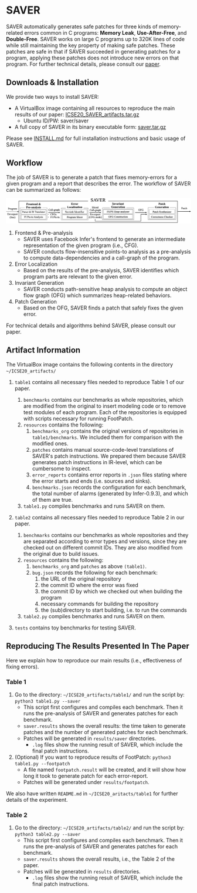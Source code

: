 # SAVER

SAVER automatically generates safe patches for three kinds of memory-related errors common in C programs: **Memory Leak**, **Use-After-Free**, and **Double-Free**. SAVER works on large C programs up to 320K lines of code while still maintaining the key property of making safe patches. These patches are safe in that if SAVER succeeded in generating patches for a program, applying these patches does not introduce new errors on that program. For further technical details, please consult our [paper](ICSE20.pdf).

## Downloads & Installation
We provide two ways to install SAVER:
* A VirtualBox image containing all resources to reproduce the main results of our paper: [ICSE20_SAVER_artifacts.tar.gz](https://drive.google.com/open?id=1PHUBRDuzSKxHRIbUYNgdNnPamiSp0Fe1)
   * Ubuntu ID/PW: saver/saver
* A full copy of SAVER in its binary executable form: [saver.tar.gz](https://drive.google.com/open?id=1DP-jZBIIRLBRw2rxK2WujHclo1zvGURn)

Please see [INSTALL.md](./INSTALL.md) for full installation instructions and basic usage of SAVER.

## Workflow

The job of SAVER is to generate a patch that fixes memory-errors for a given program and a report that describes the error. The workflow of SAVER can be summarized as follows:

<p align="center"><img src="system.png"/></p>

1. Frontend & Pre-analysis
    * SAVER uses Facebook Infer's frontend to generate an intermediate representation of the given program (i.e., CFG).
    * SAVER conducts flow-insensitive points-to analysis as a pre-analysis to compute data-dependencies and a call-graph of the program.
2. Error Localization
    * Based on the results of the pre-analysis, SAVER identifies which program parts are relevant to the given error.
3. Invariant Generation
    * SAVER conducts path-sensitive heap analysis to compute an object flow graph (OFG) which summarizes heap-related behaviors.
4. Patch Generation
    * Based on the OFG, SAVER finds a patch that safely fixes the given error.

For technical details and algorithms behind SAVER, please consult our paper.

## Artifact Information

The VirtualBox image contains the following contents in the directory `~/ICSE20_artifacts/`
1. `table1` contains all necessary files needed to reproduce Table 1 of our paper.
    1. `benchmarks` contains our benchmarks as whole repositories, which are modified from the original to insert modeling code or to remove test modules of each program. Each of the repositories is equipped with scripts necessary for running FootPatch.
    2. `resources` contains the following:
        1. `benchmarks_org` contains the original versions of repositories in `table1/benchmarks`. We included them for comparison with the modified ones.
        2. `patches` contains manual source-code-level translations of SAVER's patch instructions. We prepared them because SAVER generates patch instructions in IR-level, which can be cumbersome to inspect. 
        3. `error_reports` contains error reports in `.json` files stating where the error starts and ends (i.e. sources and sinks).
        4. `benchmarks.json` records the configuration for each benchmark, the total number of alarms (generated by Infer-0.9.3), and which of them are true.
    3. `table1.py` compiles benchmarks and runs SAVER on them.
 
2. `table2` contains all necessary files needed to reproduce Table 2 in our paper.
    1. `benchmarks` contains our benchmarks as whole repositories and they are separated according to error types and versions, since they are checked out on different commit IDs. They are also modified from the original due to build issues.
    2. `resources` contains the following:
         1. `benchmarks_org` and `patches` as above `(table1)`.
         2. `bug.json` records the following for each benchmark:
            1. the URL of the original repository
            2. the commit ID where the error was fixed
            3. the commit ID by which we checked out when building the program
            4. necessary commands for building the repository
            5. the (sub)directory to start building, i.e. to run the commands
    3. `table2.py` compiles benchmarks and runs SAVER on them.
    
3. `tests` contains toy benchmarks for testing SAVER.

## Reproducing The Results Presented In The Paper
Here we explain how to reproduce our main results (i.e., effectiveness of fixing errors).

### Table 1
1. Go to the directory: `~/ICSE20_artifacts/table1/` and run the script by: ``` python3 table1.py --saver ```
    * This script first configures and compiles each benchmark. Then it runs the pre-analysis of SAVER and generates patches for each benchmark.
    * `saver.results` shows the overall results: the time taken to generate patches and the number of generated patches for each benchmark.
    * Patches will be generated in `results/saver` directories.
        * `.log` files show the running result of SAVER, which include the final patch instructions.
2. (Optional) If you want to reproduce results of FootPatch: ```python3 table1.py --footpatch```
    * A file named `footpatch.result` will be created, and it will show how long it took to generate patch for each error-report.
    * Patches will be generated under `results/footpatch`.
    
We also have written `README.md` in `~/ICSE20_aritacts/table1` for further details of the experiment.

### Table 2
1. Go to the directory: `~/ICSE20_artifacts/table2/` and run the script by: ``` python3 table2.py --saver ```
    * This script first configures and compiles each benchmark. Then it runs the pre-analysis of SAVER and generates patches for each benchmark.
    * `saver.results` shows the overall results, i.e., the Table 2 of the paper.
    * Patches will be generated in `results` directories.
        * `.log` files show the running result of SAVER, which include the final patch instructions.
